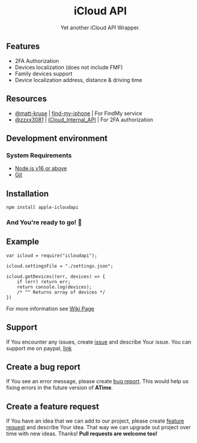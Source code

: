 # <div align="center">**iCloud API**</div>

<div align="center">Yet another iCloud API Wrapper.</div>

## **Features**
- 2FA Authorization
- Devices localization (does not include FMF)
- Family devices support
- Device localization address, distance & driving time

## **Resources**
- [@matt-kruse](https://github.com/matt-kruse) | [find-my-iphone](https://github.com/matt-kruse/find-my-iphone) | For FindMy service
- [@zzxx3081](https://github.com/zzxx3081) | [iCloud_Internal_API](https://github.com/zzxx3081/iCloud_Internal_API) | For 2FA authorization

## **Development environment**
### System Requirements
- [Node.js v16 or above](https://nodejs.org/en/download/)
- [Git](https://git-scm.com/downloads)

## **Installation**
```shell
npm install apple-icloudapi
```
### And You're ready to go! :tada:

## **Example**
```
var icloud = require("icloudapi");

icloud.settingsFile = "./settings.json";

icloud.getDevices((err, devices) => {
	if (err) return err;
	return console.log(devices);
	/* ^^ Returns array of devices */
})
```
For more information see [Wiki Page](https://github.com/arin2115/icloudapi/wiki)

## **Support**
If You encounter any issues, create [issue](https://github.com/arin2115/icloudapi/issues/new) and describe Your issue.
You can support me on paypal, [link](https://www.paypal.com/paypalme/arin2115)

## **Create a bug report**
If You see an error message, please create [bug report](https://github.com/arin2115/icloudapi/issues/new?labels=bug&template=bug_report.md). This would help us fixing errors in the future version of **ATime**.

## **Create a feature request**
If You have an idea that we can add to our project, please create [feature request](https://github.com/arin2115/icloudapi/issues/new?labels=enhancement&template=feature_request.md) and describe Your idea. That way we can upgrade out project over time with new ideas. Thanks!
<b>Pull requests are welcome too!</b>
